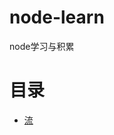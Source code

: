 # node-learn
node学习与积累
# 目录
- [流](https://github.com/andyChenAn/node-learn/tree/master/stream/stream.md)